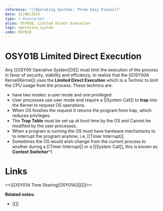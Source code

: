 ```yaml
---
reference: "[[Operating Systems: Three Easy Pieces]]"
date: 22/08/2023
type: 1 #evergreen
alias: OSY01B, Limited Direct Execution
tags: operative_system
code: OSY01B
---
```

# OSY01B Limited Direct Execution

Any [[OSY00 Operative System|OS]] must limit the execution of the process in favor of security, stability and efficiency, to realize that the [[OSY00A Kernel|Kernel]] uses the **Limited Direct Execution** which is a Technic to limit the CPU usage from the process. These technics are:
- have two modes: a user mode and one privileged
- User processes use user mode and require a [[System Call]] to **trap** into the Kernel to request OS operations.
- When OS finishes the request It returns the program from trap, which reduces privileges.
- The **Trap Table** must be set up at boot time by the OS and Cannot be modified by the user processes.
- When a program is running the OS must have hardware mechanisms to to interrupt the program anytime, i.e, [[Timer Interrupt]].
- Sometimes the OS would wish change from the current process to another during a [[Timer Interrupt]] or a [[System Call]], this is known as **Context Switcher**^1

# Links
<<[[OSY01A Time Sharing|OSY01A]]|[[]]>>

**Related notes:**
- [[]] 